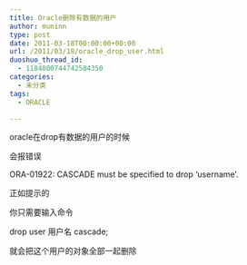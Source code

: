 ```yaml
---
title: Oracle删除有数据的用户
author: muninn
type: post
date: 2011-03-18T00:00:00+00:00
url: /2011/03/18/oracle_drop_user.html
duoshuo_thread_id:
  - 1184800744742584350
categories:
  - 未分类
tags:
  - ORACLE

---
```

oracle在drop有数据的用户的时候

会报错误

ORA-01922: CASCADE must be specified to drop &#8216;username&#8217;.

正如提示的

你只需要输入命令

drop user 用户名 cascade;

就会把这个用户的对象全部一起删除
